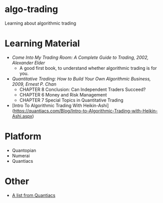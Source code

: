# algo-trading
Learning about algorithmic trading

# Learning Material
- _Come Into My Trading Room: A Complete Guide to Trading, 2002, Alexander Elder_ 
  - A good first book, to understand whether algorithmic trading is for you.
- _Quantitative Trading: How to Build Your Own Algorithmic Business, 2009, Ernest P. Chan_
  - CHAPTER 8 Conclusion: Can Independent Traders Succeed?
  - CHAPTER 6 Money and Risk Management
  - CHAPTER 7 Special Topics in Quantitative Trading
- [Intro To Algorithmic Trading With Heikin-Ashi] (https://quantiacs.com/Blog/Intro-to-Algorithmic-Trading-with-Heikin-Ashi.aspx)

# Platform
- Quantopian
- Numerai
- Quantiacs

# Other
- [A list from Quantiacs](http://www.quantiacs.com/Data/Quantiacs%20Reading%20List.pdf)
